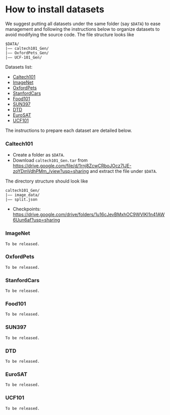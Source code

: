 <!-- omit in toc -->
# How to install datasets

We suggest putting all datasets under the same folder (say `$DATA`) to ease management and following the instructions below to organize datasets to avoid modifying the source code. The file structure looks like

```
$DATA/
|–– caltech101_Gen/
|–– OxfordPets_Gen/
|–– UCF-101_Gen/
```



Datasets list:
- [Caltech101](#caltech101)
- [ImageNet](#imagenet)
- [OxfordPets](#oxfordpets)
- [StanfordCars](#stanfordcars)
- [Food101](#food101)
- [SUN397](#sun397)
- [DTD](#dtd)
- [EuroSAT](#eurosat)
- [UCF101](#ucf101)


The instructions to prepare each dataset are detailed below. 


### Caltech101
- Create a folder as `$DATA`.
- Download `caltech101_Gen.tar` from https://drive.google.com/file/d/1rnj8ZcwCRboJOcz7IJE-zoYDmVdhPMm_/view?usp=sharing and extract the file under `$DATA`.


The directory structure should look like
```
caltech101_Gen/
|–– image_data/
|–– split.json
```
- Checkpoints: https://drive.google.com/drive/folders/1u16cJevBMxhOC9WVlKl1n41AW6Uun6af?usp=sharing

### ImageNet
```
To be released.
```


### OxfordPets
```
To be released.
```

### StanfordCars
```
To be released.
```


### Food101
```
To be released.
```


### SUN397
```
To be released.
```


### DTD
```
To be released.
```

### EuroSAT
```
To be released.
```

### UCF101
```
To be released.
```

